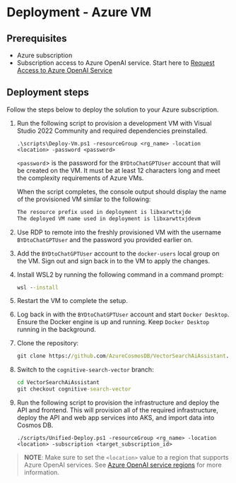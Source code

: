 # Deployment - Azure VM

## Prerequisites

- Azure subscription
- Subscription access to Azure OpenAI service. Start here to [Request Access to Azure OpenAI Service](https://customervoice.microsoft.com/Pages/ResponsePage.aspx?id=v4j5cvGGr0GRqy180BHbR7en2Ais5pxKtso_Pz4b1_xUOFA5Qk1UWDRBMjg0WFhPMkIzTzhKQ1dWNyQlQCN0PWcu)

## Deployment steps

Follow the steps below to deploy the solution to your Azure subscription.

1. Run the following script to provision a development VM with Visual Studio 2022 Community and required dependencies preinstalled.

    ```pwsh
    .\scripts\Deploy-Vm.ps1 -resourceGroup <rg_name> -location <location> -password <password>
    ```

    `<password`> is the password for the `BYDtoChatGPTUser` account that will be created on the VM. It must be at least 12 characters long and meet the complexity requirements of Azure VMs.

    When the script completes, the console output should display the name of the provisioned VM similar to the following:

    ```txt
    The resource prefix used in deployment is libxarwttxjde
    The deployed VM name used in deployment is libxarwttxjdevm
    ```

2. Use RDP to remote into the freshly provisioned VM with the username `BYDtoChatGPTUser` and the password you provided earlier on.  

3. Add the `BYDtoChatGPTUser` account to the `docker-users` local group on the VM. Sign out and sign back in to the VM to apply the changes.

4. Install WSL2 by running the following command in a command prompt:

    ```cmd
    wsl --install
    ```

5. Restart the VM to complete the setup.

6. Log back in with the `BYDtoChatGPTUser` account and start `Docker Desktop`. Ensure the Docker engine is up and running. Keep `Docker Desktop` running in the background.

7. Clone the repository:

    ```cmd
    git clone https://github.com/AzureCosmosDB/VectorSearchAiAssistant.git
    ```

8. Switch to the `cognitive-search-vector` branch:

    ```cmd
    cd VectorSearchAiAssistant
    git checkout cognitive-search-vector
    ```

9. Run the following script to provision the infrastructure and deploy the API and frontend. This will provision all of the required infrastructure, deploy the API and web app services into AKS, and import data into Cosmos DB.

    ```pwsh
    ./scripts/Unified-Deploy.ps1 -resourceGroup <rg_name> -location <location> -subscription <target_subscription_id>
    ```

>**NOTE**: Make sure to set the `<location>` value to a region that supports Azure OpenAI services.  See [Azure OpenAI service regions](https://azure.microsoft.com/en-us/explore/global-infrastructure/products-by-region/?products=cognitive-services&regions=all) for more information.
